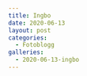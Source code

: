 ```yaml
---
title: Ingbo
date: 2020-06-13
layout: post
categories:
  - Fotoblogg
galleries:
  - 2020-06-13-ingbo
---
```

